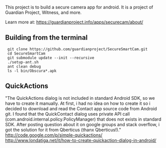 
This project is to build a secure camera app for android.  It is a project of
Guardian Project, Witness, and more.

Learn more at:
https://guardianproject.info/apps/securecam/about/


Building from the terminal
--------------------------

```
 git clone https://github.com/guardianproject/SecureSmartCam.git
 cd SecureSmartCam
 git submodule update --init --recursive
 ./setup-ant.sh
 ant clean debug
 ls -l bin/Obscura*.apk
```


QuickActions
------------

"The QuickActions dialog is not included in standard Android SDK, so we have
to create it manually. At first, i had no idea on how to create it so i
decided to download and read the Contact app source code from Android git. I
found that the QuickContact dialog uses private API call
(com.android.internal.policy.PolicyManager) that does not exists in standard
SDK. After posting question about it on google groups and stack overflow, i
got the solution for it from Qberticus (thanx Qberticus!)."
http://code.google.com/p/simple-quickactions/
http://www.londatiga.net/it/how-to-create-quickaction-dialog-in-android/
